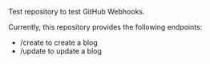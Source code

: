 Test repository to test GitHub Webhooks.

Currently, this repository provides the following endpoints:
- /create to create a blog
- /update to update a blog